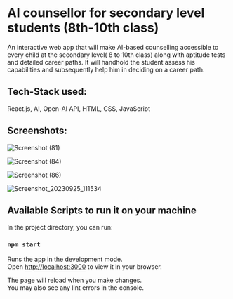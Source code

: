 # AI counsellor for secondary level students (8th-10th class)
An interactive web app that will make AI-based counselling accessible to every child at the secondary level( 8 to 10th class) along with aptitude tests and detailed career paths.
It will handhold the student assess his capabilities and subsequently help him in deciding on a career path.

## Tech-Stack used: 
React.js, AI, Open-AI API, HTML, CSS, JavaScript

## Screenshots:
![Screenshot (81)](https://github.com/t4nm4y/aiCounsellor/assets/88146479/befa6880-bb5f-4296-9427-ee305243e48c)

![Screenshot (84)](https://github.com/t4nm4y/aiCounsellor/assets/88146479/ad9f7269-0125-4be5-b94c-b1739b7d170a)

![Screenshot (86)](https://github.com/t4nm4y/aiCounsellor/assets/88146479/7b97032d-0535-4494-9286-1d1b4eb06ebd)

![Screenshot_20230925_111534](https://github.com/t4nm4y/aiCounsellor/assets/88146479/32d1ebc1-0253-481e-b603-459fcc630285)


## Available Scripts to run it on your machine

In the project directory, you can run:

### `npm start`

Runs the app in the development mode.\
Open [http://localhost:3000](http://localhost:3000) to view it in your browser.

The page will reload when you make changes.\
You may also see any lint errors in the console.


